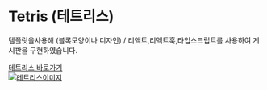 
# Tetris (테트리스)
템플릿을사용해 (블록모양이나 디자인) / 리액트,리액트훅,타입스크립트를 사용하여 게시판을 구현하였습니다.


[테트리스 바로가기](https://bonggil-tech.github.io/tetris/)
<br>
[![테트리스이미지](https://github.com/bonggil-tech/tetris_source/blob/main/tetris.PNG)](https://bonggil-tech.github.io/tetris/)
